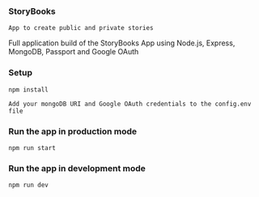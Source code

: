 ### StoryBooks

`App to create public and private stories`

Full application build of the StoryBooks App using Node.js, Express, MongoDB, Passport and Google OAuth

### Setup

`npm install`

`Add your mongoDB URI and Google OAuth credentials to the config.env file`

### Run the app in production mode

`npm run start`

### Run the app in development mode

`npm run dev`

